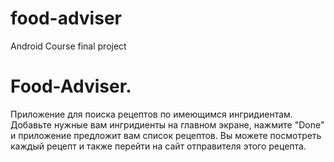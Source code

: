 # food-adviser
Android Course final project

# Food-Adviser.
Приложение для поиска рецептов по имеющимся ингридиентам.
Добавьте нужные вам ингридиенты на главном экране, нажмите "Done" и приложение предложит вам список рецептов.
Вы можете посмотреть каждый рецепт и также перейти на сайт отправителя этого рецепта.
